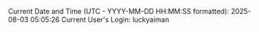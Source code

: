 Current Date and Time (UTC - YYYY-MM-DD HH:MM:SS formatted): 2025-08-03 05:05:26
Current User's Login: luckyaiman

